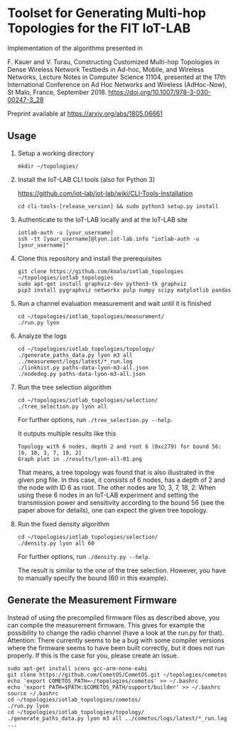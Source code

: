 Toolset for Generating Multi-hop Topologies for the FIT IoT-LAB
===============================================================

Implementation of the algorithms presented in

F. Kauer and V. Turau, Constructing Customized Multi-hop Topologies in Dense Wireless Network Testbeds in Ad-hoc, Mobile, and Wireless Networks, Lecture Notes in Computer Science 11104, presented at the 17th International Conference on Ad Hoc Networks and Wireless (AdHoc-Now), St Malo, France, September 2018. https://doi.org/10.1007/978-3-030-00247-3_28

Preprint available at https://arxiv.org/abs/1805.06661

Usage
-----

1. Setup a working directory

    ```
    mkdir ~/topologies/
    ```

2. Install the IoT-LAB CLI tools (also for Python 3)
	
    https://github.com/iot-lab/iot-lab/wiki/CLI-Tools-Installation

    ```
    cd cli-tools-[release_version] && sudo python3 setup.py install
    ```

3. Authenticate to the IoT-LAB locally and at the IoT-LAB site
   
    ```
    iotlab-auth -u [your_username]
    ssh -tt [your_username]@lyon.iot-lab.info "iotlab-auth -u [your_username]"
    ```

4. Clone this repository and install the prerequisites

    ```
    git clone https://github.com/koalo/iotlab_topologies ~/topologies/iotlab_topologies
    sudo apt-get install graphviz-dev python3-tk graphviz
    pip3 install pygraphviz networkx pulp numpy scipy matplotlib pandas
    ```

5. Run a channel evaluation measurement and wait until it is finished

    ```
    cd ~/topologies/iotlab_topologies/measurement/
    ./run.py lyon
    ```

6. Analyze the logs

    ```
    cd ~/topologies/iotlab_topologies/topology/
    ./generate_paths_data.py lyon m3 all ../measurement/logs/latest/*_run.log
    ./linkhist.py paths-data-lyon-m3-all.json
    ./nodedeg.py paths-data-lyon-m3-all.json
    ```

7. Run the tree selection algorithm
    ```
    cd ~/topologies/iotlab_topologies/selection/
    ./tree_selection.py lyon all
    ```

    For further options, run `./tree_selection.py --help`.

    It outputs multiple results like this
    ```
    Topology with 6 nodes, depth 2 and root 6 (0xc279) for bound 56:
    [6, 10, 3, 7, 18, 2]
    Graph plot in ./results/lyon-all-01.png
    ```

    That means, a tree topology was found that is also illustrated in the given png file. In this case, it consists of 6 nodes, has a depth of 2 and the node with ID 6 as root. The other nodes are 10, 3, 7, 18, 2. When using these 6 nodes in an IoT-LAB experiment and setting the transmission power and sensitivity according to the bound 56 (see the paper above for details), one can expect the given tree topology.


8. Run the fixed density algorithm 
    ```
    cd ~/topologies/iotlab_topologies/selection/
    ./density.py lyon all 60
    ```

    For further options, run `./density.py --help`.

    The result is similar to the one of the tree selection. However, you have to manually specify the bound (60 in this example).

Generate the Measurement Firmware
---------------------------------

Instead of using the precompiled firmware files as described above, you can compile the measurement firmware. This gives for example the possibility to change the radio channel (have a look at the run.py for that). Attention: There currently seems to be a bug with some compiler versions where the firmware seems to have been built correctly, but it does not run properly. If this is the case for you, please create an issue.

    sudo apt-get install scons gcc-arm-none-eabi
    git clone https://github.com/CometOS/CometOS.git ~/topologies/cometos
    echo 'export COMETOS_PATH=~/topologies/cometos' >> ~/.bashrc
    echo 'export PATH=$PATH:$COMETOS_PATH/support/builder' >> ~/.bashrc
    source ~/.bashrc
    cd ~/topologies/iotlab_topologies/cometos/
    ./run.py lyon
    cd ~/topologies/iotlab_topologies/topology/
    ./generate_paths_data.py lyon m3 all ../cometos/logs/latest/*_run.log
    ...
